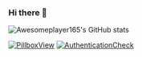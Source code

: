 ### Hi there 👋

![Awesomeplayer165's GitHub stats](https://github-readme-stats.vercel.app/api?username=awesomeplayer165&show_icons=true&theme=radical)

[![PillboxView](https://github-readme-stats.vercel.app/api/pin/?username=Awesomeplayer165&repo=PillboxView)](https://github.com/Awesomeplayer165/PillboxView)
[![AuthenticationCheck](https://github-readme-stats.vercel.app/api/pin/?username=Awesomeplayer165&repo=AuthenticationCheck)](https://github.com/Awesomeplayer165/AuthenticationCheck)
